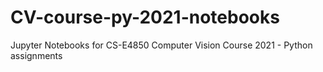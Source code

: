 # CV-course-py-2021-notebooks
Jupyter Notebooks for CS-E4850 Computer Vision Course 2021 - Python assignments
